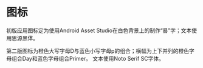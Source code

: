 # 图标

初版应用图标定为使用Android Asset Studio在白色背景上的制作“晷”字；文本使用思源黑体。

第二版图标为橙色大写字母D与蓝色小写字母p的组合；横幅为上下并列的橙色字母组合Day和蓝色字母组合Primer。
文本使用Noto Serif SC字体。
